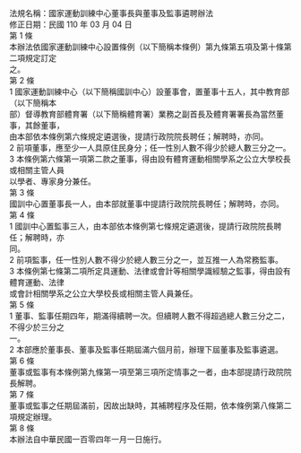 法規名稱：國家運動訓練中心董事長與董事及監事遴聘辦法  
修正日期：民國 110 年 03 月 04 日  
第 1 條  
本辦法依國家運動訓練中心設置條例（以下簡稱本條例）第九條第五項及第十條第二項規定訂定  
之。  
第 2 條  
1 國家運動訓練中心（以下簡稱國訓中心）設董事會，置董事十五人，其中教育部（以下簡稱本  
部）督導教育部體育署（以下簡稱體育署）業務之副首長及體育署署長為當然董事，其餘董事，  
由本部依本條例第六條規定遴選後，提請行政院院長聘任；解聘時，亦同。  
2 前項董事，應至少一人具原住民身分；任一性別人數不得少於總人數三分之一。  
3 本條例第六條第一項第二款之董事，得由設有體育運動相關學系之公立大學校長或相關主管人員  
以學者、專家身分兼任。  
第 3 條  
國訓中心置董事長一人，由本部就董事中提請行政院院長聘任；解聘時，亦同。  
第 4 條  
1 國訓中心置監事三人，由本部依本條例第七條規定遴選後，提請行政院院長聘任；解聘時，亦  
同。  
2 前項監事，任一性別人數不得少於總人數三分之一，並互推一人為常務監事。  
3 本條例第七條第二項所定具運動、法律或會計等相關學識經驗之監事，得由設有體育運動、法律  
或會計相關學系之公立大學校長或相關主管人員兼任。  
第 5 條  
1 董事、監事任期四年，期滿得續聘一次。但續聘人數不得超過總人數三分之二，不得少於三分之  
一。  
2 本部應於董事長、董事及監事任期屆滿六個月前，辦理下屆董事及監事遴選。  
第 6 條  
董事或監事有本條例第九條第一項至第三項所定情事之一者，由本部提請行政院院長解聘。  
第 7 條  
董事或監事之任期屆滿前，因故出缺時，其補聘程序及任期，依本條例第八條第二項規定辦理。  
第 8 條  
本辦法自中華民國一百零四年一月一日施行。  


